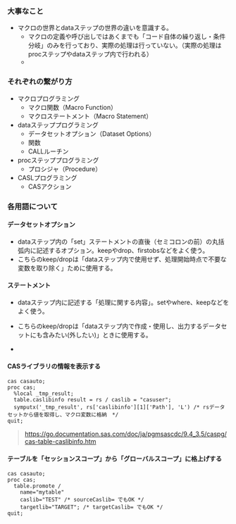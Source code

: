 ### 大事なこと

- マクロの世界とdataステップの世界の違いを意識する。
  - マクロの定義や呼び出しではあくまでも「コード自体の繰り返し・条件分岐」のみを行っており、実際の処理は行っていない。（実際の処理はprocステップやdataステップ内で行われる）
  - 

### それぞれの繋がり方

- マクロプログラミング
  - マクロ関数（Macro Function）
  - マクロステートメント（Macro Statement）
- dataステッププログラミング
  - データセットオプション（Dataset Options）
  - 関数
  - CALLルーチン
- procステッププログラミング
  - プロシジャ（Procedure）
- CASLプログラミング
  - CASアクション

### 各用語について

#### データセットオプション
- dataステップ内の「set」ステートメントの直後（セミコロンの前）の丸括弧内に記述するオプション。keepやdrop、firstobsなどをよく使う。
- こちらのkeep/dropは「dataステップ内で使用せず、処理開始時点で不要な変数を取り除く」ために使用する。

#### ステートメント
- dataステップ内に記述する「処理に関する内容」。setやwhere、keepなどをよく使う。
- こちらのkeep/dropは「dataステップ内で作成・使用し、出力するデータセットにも含みたい(外したい)」ときに使用する。

- 


#### CASライブラリの情報を表示する
``` sas
cas casauto;
proc cas;
  %local _tmp_result;
  table.caslibinfo result = rs / caslib = "casuser";
  symputx('_tmp_result', rs['caslibinfo'][1]['Path'], 'L') /* rsデータセットから値を取得し、マクロ変数に格納　*/
quit;
```

> https://go.documentation.sas.com/doc/ja/pgmsascdc/9.4_3.5/caspg/cas-table-caslibinfo.htm

#### テーブルを「セッションスコープ」から「グローバルスコープ」に格上げする

``` sas
cas casauto;
proc cas;
  table.promote /
    name="mytable"
    caslib="TEST" /* sourceCaslib= でもOK */
    targetlib="TARGET"; /* targetCaslib= でもOK */
quit;
```
